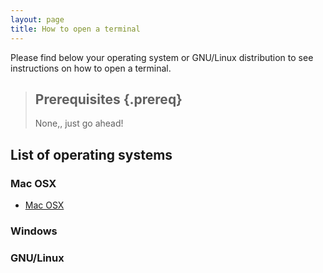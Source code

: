 ```yaml
---
layout: page
title: How to open a terminal
---
```


Please find below your operating system or GNU/Linux distribution to see
instructions on how to open a terminal.

> ## Prerequisites {.prereq}
>
> None,, just go ahead!

## List of operating systems

### Mac OSX

*  [Mac OSX](macosx.html)

### Windows

### GNU/Linux


